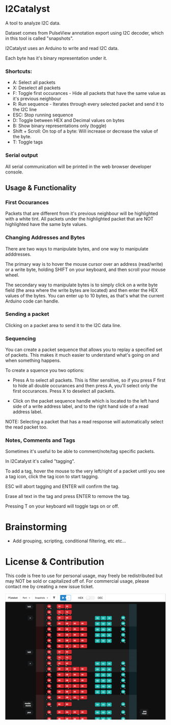 # I2Catalyst

A tool to analyze I2C data.

Dataset comes from PulseView annotation export using I2C decoder, which in this tool is called "snapshots".

I2Catalyst uses an Arduino to write and read I2C data.

Each byte has it's binary representation under it.

### Shortcuts:
* A: Select all packets
* X: Deselect all packets
* F: Toggle first occurances - Hide all packets that have the same value as it's previous neighbour
* R: Run sequence - Iterates through every selected packet and send it to the I2C line
* ESC: Stop running sequence
* D: Toggle between HEX and Decimal values on bytes
* B: Show binary representations only (toggle)
* Shift + Scroll:
    On top of a byte: Will increase or decrease the value of the byte.
* T: Toggle tags

### Serial output
All serial communication will be printed in the web browser developer console.


## Usage & Functionality

### First Occurances
Packets that are different from it's previous neighbour will be highlighted with a white tint.
All packets under the highlighted packet that are NOT highlighted have the same byte values.

### Changing Addresses and Bytes
There are two ways to manipulate bytes, and one way to manipulate adddresses.

The primary way is to hover the mouse cursor over an address (read/write) or a write byte, holding SHIFT on your keyboard, and then scroll your mouse wheel.

The secondary way to manipulate bytes is to simply click on a write byte field (the area where the write bytes are located) and then enter the HEX values of the bytes.
You can enter up to 10 bytes, as that's what the current Arduino code can handle.

### Sending a packet
Clicking on a packet area to send it to the I2C data line.

### Sequencing
You can create a packet sequence that allows you to replay a specified set of packets.
This makes it much easier to understand what's going on and when something happens.

To create a squence you two options:
- Press A to select all packets. This is filter sensitive, so if you press F first to hide all double occurances and then press A, you'll select only the first occurances. Press X to deselect all packets.

- Click on the packet sequence handle which is located to the left hand side of a write address label, and to the right hand side of a read address label.


NOTE: Selecting a packet that has a read response will automatically select the read packet too.

### Notes, Comments and Tags
Sometimes it's useful to be able to comment/note/tag specific packets.

In I2Catalyst it's called "tagging".

To add a tag, hover the mouse to the very left/right of a packet until you see a tag icon, click the tag icon to start tagging.

ESC will abort tagging and ENTER will confirm the tag.

Erase all text in the tag and press ENTER to remove the tag.

Pressing T on your keyboard will toggle tags on or off.


# Brainstorming

- Add grouping, scripting, conditional filtering, etc etc...

# License & Contribution

This code is free to use for personal usage, may freely be redistributed but may NOT be sold or capitalized off of.
For commercial usage, please contact me by creating a new issue ticket.

![](https://github.com//aidv/i2catalyst/blob/master/preview.png?raw=true)
